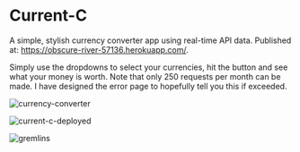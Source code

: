 # Current-C

A simple, stylish currency converter app using real-time API data. 
Published at: https://obscure-river-57136.herokuapp.com/.

Simply use the dropdowns to select your currencies, hit the button and see what your money is worth.
Note that only 250 requests per month can be made. I have designed the error page to hopefully tell you this if exceeded.


![currency-converter](https://user-images.githubusercontent.com/68791163/171951375-8cac835b-0ed7-4e70-ac15-e31999b0dbce.PNG)

![current-c-deployed](https://user-images.githubusercontent.com/68791163/171951887-4895f7ca-3bef-4eb4-9271-b69019b6d384.PNG)

![gremlins](https://user-images.githubusercontent.com/68791163/171951940-dcab9f49-0aa5-4d28-b6ae-9f125d4a3b64.PNG)
